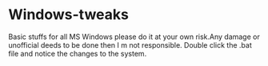 # Windows-tweaks
Basic stuffs for all MS Windows 
please do it at your own risk.Any damage or unofficial deeds to be done then  I m not responsible. 
Double click the .bat file and notice the changes to the system.
